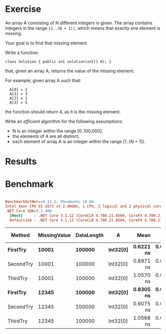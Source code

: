 ﻿# Exercise

An array A consisting of N different integers is given. The array contains integers in the range ```[1..(N + 1)]```, 
which means that exactly one element is missing.

Your goal is to find that missing element.

Write a function:

```
class Solution { public int solution(int[] A); }
```

that, given an array A, returns the value of the missing element.

For example, given array A such that:
```
  A[0] = 2
  A[1] = 3
  A[2] = 1
  A[3] = 5
```

the function should return 4, as it is the missing element.

Write an *efficient* algorithm for the following assumptions:

- N is an integer within the range [0..100,000];
- the elements of A are all distinct;
- each element of array A is an integer within the range [1..(N + 1)].

# Results

# Benchmark

``` ini

BenchmarkDotNet=v0.12.1, OS=ubuntu 18.04
Intel Xeon CPU E5-2673 v3 2.40GHz, 1 CPU, 2 logical and 2 physical cores
.NET Core SDK=3.1.406
  [Host]     : .NET Core 3.1.12 (CoreCLR 4.700.21.6504, CoreFX 4.700.21.6905), X64 RyuJIT
  DefaultJob : .NET Core 3.1.12 (CoreCLR 4.700.21.6504, CoreFX 4.700.21.6905), X64 RyuJIT


```
|    Method | MissingValue | DataLength |        A |      Mean |     Error |    StdDev | Gen 0 | Gen 1 | Gen 2 | Allocated |
|---------- |------------- |----------- |--------- |----------:|----------:|----------:|------:|------:|------:|----------:|
|  **FirstTry** |        **10001** |     **100000** | **Int32[0]** | **0.6221 ns** | **0.0564 ns** | **0.0527 ns** |     **-** |     **-** |     **-** |         **-** |
| SecondTry |        10001 |     100000 | Int32[0] | 0.8971 ns | 0.0587 ns | 0.0576 ns |     - |     - |     - |         - |
|  ThirdTry |        10001 |     100000 | Int32[0] | 1.0570 ns | 0.0503 ns | 0.0494 ns |     - |     - |     - |         - |
|  **FirstTry** |        **12345** |     **100000** | **Int32[0]** | **0.8305 ns** | **0.0578 ns** | **0.0752 ns** |     **-** |     **-** |     **-** |         **-** |
| SecondTry |        12345 |     100000 | Int32[0] | 0.9075 ns | 0.0614 ns | 0.0682 ns |     - |     - |     - |         - |
|  ThirdTry |        12345 |     100000 | Int32[0] | 1.0568 ns | 0.0593 ns | 0.0554 ns |     - |     - |     - |         - |
